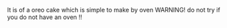 It is of a oreo cake which is simple to make by oven
WARNING! do not try if you do not have an oven !!